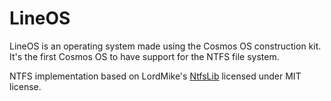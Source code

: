 
# LineOS
LineOS is an operating system made using the Cosmos OS construction kit. It's the first Cosmos OS to have support for the NTFS file system.

NTFS implementation based on LordMike's [NtfsLib](https://github.com/LordMike/NtfsLib) licensed under MIT license.